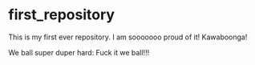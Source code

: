 # first_repository
This is my first ever repository. I am sooooooo proud of it!
Kawaboonga!

We ball super duper hard:
Fuck it we ball!!!
